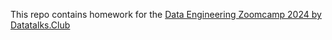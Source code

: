 This repo contains homework for the [Data Engineering Zoomcamp 2024 by Datatalks.Club](https://github.com/DataTalksClub/data-engineering-zoomcamp)
